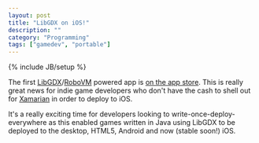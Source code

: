 ```yaml
---
layout: post
title: "LibGDX on iOS!"
description: ""
category: "Programming"
tags: ["gamedev", "portable"]
---
```

{% include JB/setup %}

The first [LibGDX](http://libgdx.badlogicgames.com/)/[RoboVM](http://www.robovm.org/) powered app is [on the app store](http://www.badlogicgames.com/wordpress/?p=3193). This is really great news for indie game developers who don't have the cash to shell out for [Xamarian](http://xamarin.com/) in order to deploy to iOS.

It's a really exciting time for developers looking to write-once-deploy-everywhere as this enabled games written in Java using LibGDX to be deployed to the desktop, HTML5, Android and now (stable soon!) iOS.
